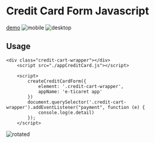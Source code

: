 # Credit Card Form Javascript
[demo](https://akifcan.github.io/credit-card-form/)
![mobile](https://i.hizliresim.com/mf4c4x6.png)
![desktop](https://i.hizliresim.com/3ckq7yp.png)
## Usage

```
<div class="credit-cart-wrapper"></div>
    <script src="./appCreditCard.js"></script>

    <script>
        createCreditCardForm({
            element: '.credit-cart-wrapper',
            appName: 'e-ticaret app'
        })
        document.querySelector('.credit-cart-wrapper').addEventListener("payment", function (e) {
            console.log(e.detail)
        });
    </script>
```

![rotated](https://i.hizliresim.com/7i4osmu.png)

